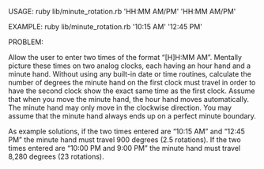 <p>USAGE: ruby lib/minute_rotation.rb 'HH:MM AM/PM' 'HH:MM AM/PM'
<p>EXAMPLE: ruby lib/minute_rotation.rb '10:15 AM' '12:45 PM'

<p>PROBLEM:
<p>Allow the user to enter two times of the format “[H]H:MM AM”. Mentally picture these times on two analog clocks, each having an hour hand and a minute hand. Without using any built-in date or time routines, calculate the number of degrees the minute hand on the first clock must travel in order to have the second clock show the exact same time as the first clock. Assume that when you move the minute hand, the hour hand moves automatically. The minute hand may only move in the clockwise direction. You may assume that the minute hand always ends up on a perfect minute boundary.

<p>As example solutions, if the two times entered are “10:15 AM” and “12:45 PM” the minute hand must travel 900 degrees (2.5 rotations). If the two times entered are “10:00 PM and 9:00 PM” the minute hand must travel 8,280 degrees (23 rotations).